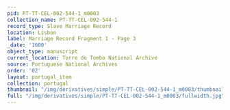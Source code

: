 ```yaml
---
pid: PT-TT-CEL-002-544-1_m0003
collection_name: PT-TT-CEL-002-544-1
record_type: Slave Marriage Record
location: Lisbon
label: Marriage Record Fragment 1 - Page 3
_date: '1600'
object_type: manuscript
current_location: Torre do Tombo National Archive
source: Portuguese National Archives
order: '02'
layout: portugal_item
collection: portugal
thumbnail: "/img/derivatives/simple/PT-TT-CEL-002-544-1_m0003/thumbnail.jpg"
full: "/img/derivatives/simple/PT-TT-CEL-002-544-1_m0003/fullwidth.jpg"
---
```

